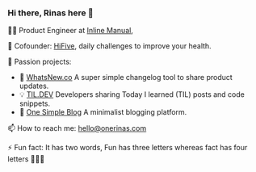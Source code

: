 ### Hi there, Rinas here 👋

<!--
**onerinas/onerinas** is a ✨ _special_ ✨ repository because its `README.md` (this file) appears on your GitHub profile.

Here are some ideas to get you started:

- 🔭 I’m currently working on [HIGHSCORE.domains](https://highscore.domains), [TIL DEV](https://tildev.carrd.co)
- 🌱 I’m currently learning Flutter
- 👯 I’m looking to collaborate on ...
- 🤔 I’m looking for help with ...
- 💬 Ask me about ...
- 📫 How to reach me: 
- ⚡ Fun fact: Fun has three letters whereas fact has four letters and its a two word 🤷
-->


👨‍💻 Product Engineer at [Inline Manual](http://inlinemanual.com), 

👋 Cofounder: [HiFive](https://tryhifive.com?ref=github_onerinas), daily challenges to improve your health.

🤩 Passion projects: 
  - 🎉 [WhatsNew.co](https://whatsnew.co) A super simple changelog tool to share product updates.
  - 💡 [TIL.DEV](https://til.dev) Developers sharing Today I learned (TIL) posts and code snippets.
  - 📝 [One Simple Blog](https://onesimpleblog.com) A minimalist blogging platform. 

📫 How to reach me: hello@onerinas.com

⚡ Fun fact: It has two words, Fun has three letters whereas fact has four letters 🤷🙈🤓
